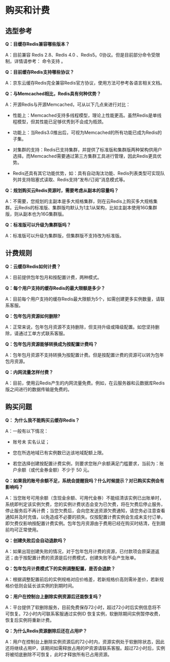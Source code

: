 # 购买和计费

## 选型参考

**Q：目缓存Redis兼容哪些版本？**

A：目前兼容 Redis 2.8、Redis 4.0 、Redis5。0协议。但是目前部分命令受限制，详情请参考： 命令支持 。

**Q：目前缓存Redis支持哪些协议？**

A：京东云缓存Redis完全兼容Redis官方协议，使用方法可参考各语言相关文档。

**Q：与Memcached相比，Redis具有何种优势？**

A：开源Redis与开源Memcached，可从以下几点来进行对比：

- 性能上：Memcached支持多线程模型，理论上性能更高。虽然Redis是单线程模型，但其性能已足够优秀到不会成为瓶颈。

- 功能上：当Redis3.0推出后，可视为Memcached的所有功能已成为Redis的子集。

- 对集群的支持：Redis已支持集群，并提供了标准版和集群版两种架构供用户选择。而Memcached需要通过第三方集群工具进行管理，因此Redis更具优势。

- Redis还具有其它功能优势，如：具有自动淘汰功能、Redis列表类型可实现队列并支持阻塞式读取、Redis支持“发布/订阅”消息模式等。

**Q：规划购买云Redis资源时，需要考虑从副本的容量吗？**

A：不需要，您规划的主副本是多大规格集群，则在云Redis上购买多大规格集群。云Redis的标准版、集群版均默认为1主1从架构，比如主副本使用16G集群版，则从副本也为16G集群版。

**Q：标准版可以升级为集群版吗？**

A：标准版可以升级为集群版，但集群版不支持改为标准版。


## 计费规则

**Q：云缓存Redis如何计费？**

A：目前提供包年包月和按配置计费，两种模式。

**Q：每个用户支持的缓存Redis的最大限额是多少？**

A：目前每个用户支持的缓存Redis最大限额为5个，如需创建更多实例数量，请联系客服。

**Q：包年包月资源如何删除?**

A：正常来说，包年包月资源不支持删除，但支持升级或降级配置。如您坚持删除，请通过工单方式联系客服。

**Q：包年包月资源能够转换成为按配置计费吗？**

A：包年包月资源不支持转换为按配置计费。但是按配置计费的资源可以转为包年包月资源。

**Q：内网流量怎样付费？**

A：目前，使用云Redis产生的内网流量免费。例如，在云服务器和云数据库Redis版之间进行的数据传输是免费的。



## 购买问题

**Q： 为什么我不能购买云缓存Redis？**

A：一般有以下情况：

- 账号未 实名认证；

- 您在所选地域已有实例数已达该地域配额上限。

- 若您选择创建按配置计费实例，则要求您账户余额满足门槛要求，当前为：账户余额（或代金券金额）不少于 50 元。

**Q：如果我的账号余额不足，系统会提醒我吗？什么时候提示？对已购买实例会有影响吗？**

A：当您账号可用余额（含现金余额、可用代金券）不能结清该实例已出账单时，系统即判定该实例欠费，您的实例计费状态会变为已欠费，将在欠费后停止服务，停止服务后不再计费；当您欠费后，会向您发送资源欠费通知，请您务必注意查看通知并及时充值，以免造成不必要的损失。仅按配置计费实例会生成未支付订单，即欠费仅影响按配置计费实例。包年包月资源由于费用已经在购买时结清，在到期前均可正常使用。

**Q：创建失败后会自动退款吗？**

A：如果出现创建失败的情况，对于包年包月计费的资源，已付款项会原渠道返还；由于按配置计费的资源是后付费模式，创建失败不会产生账单。

**Q：包年包月计费模式下的实例调整配置，是否会退款？**

A：根据调整配置前后的实例规格对应价格差，若新规格价高则需补差价，若新规格价低则会延长该实例的到期时间。

**Q：用户在控制台上删除实例资源后还能恢复吗？**

A：平台提供了软删除服务，目前免费保存72小时，超过72小时后实例信息将不可恢复。72小时内可联系客服通过实例ID 恢复实例，软删除期间实例暂停收费，恢复后实例将重新计费。

**Q：为什么Redis资源删除后还在占用IP？**

A：用户在控制台上删除实例资源后的72小时内，资源实例处于软删除状态，因此还将继续占用IP，该期间如需释放占用的IP资源请联系客服。超过72小时后，实例将被彻底删除不可恢复，此时才释放所有已占用资源。

